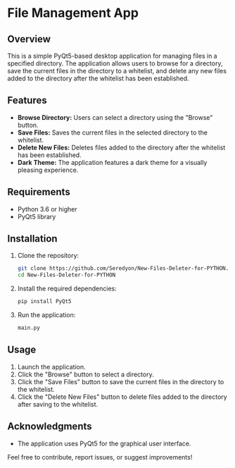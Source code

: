 # File Management App

## Overview
This is a simple PyQt5-based desktop application for managing files in a specified directory. The application allows users to browse for a directory, save the current files in the directory to a whitelist, and delete any new files added to the directory after the whitelist has been established.

## Features
- **Browse Directory:** Users can select a directory using the "Browse" button.
- **Save Files:** Saves the current files in the selected directory to the whitelist.
- **Delete New Files:** Deletes files added to the directory after the whitelist has been established.
- **Dark Theme:** The application features a dark theme for a visually pleasing experience.

## Requirements
- Python 3.6 or higher
- PyQt5 library

## Installation
1. Clone the repository:
   ```bash
   git clone https://github.com/Seredyon/New-Files-Deleter-for-PYTHON.git
   cd New-Files-Deleter-for-PYTHON
   ```

2. Install the required dependencies:
   ```bash
   pip install PyQt5
   ```

3. Run the application:
   ```bash
   main.py
   ```

## Usage
1. Launch the application.
2. Click the "Browse" button to select a directory.
3. Click the "Save Files" button to save the current files in the directory to the whitelist.
4. Click the "Delete New Files" button to delete files added to the directory after saving to the whitelist.


## Acknowledgments
- The application uses PyQt5 for the graphical user interface.

Feel free to contribute, report issues, or suggest improvements!
